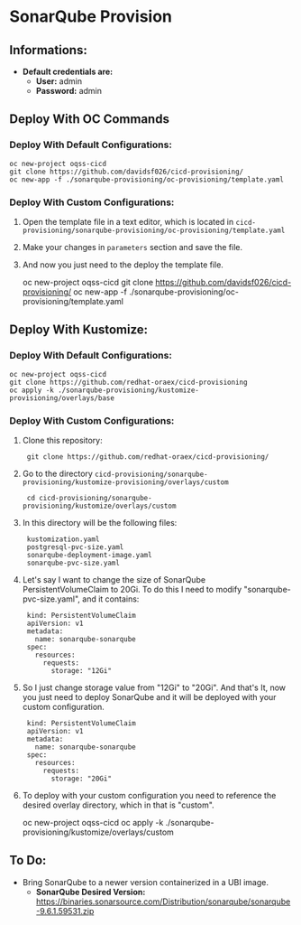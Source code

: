 # SonarQube Provision

## Informations:
- **Default credentials are:**
  - **User:** admin
  - **Password:** admin

## Deploy With OC Commands

### Deploy With Default Configurations:

    oc new-project oqss-cicd
    git clone https://github.com/davidsf026/cicd-provisioning/
    oc new-app -f ./sonarqube-provisioning/oc-provisioning/template.yaml

### Deploy With Custom Configurations:

1. Open the template file in a text editor, which is located in `cicd-provisioning/sonarqube-provisioning/oc-provisioning/template.yaml`
2. Make your changes in `parameters` section and save the file.
3. And now you just need to the deploy the template file.

    oc new-project oqss-cicd
    git clone https://github.com/davidsf026/cicd-provisioning/
    oc new-app -f ./sonarqube-provisioning/oc-provisioning/template.yaml

## Deploy With Kustomize:

### Deploy With Default Configurations:
    
    oc new-project oqss-cicd
    git clone https://github.com/redhat-oraex/cicd-provisioning
    oc apply -k ./sonarqube-provisioning/kustomize-provisioning/overlays/base
    
### Deploy With Custom Configurations:
1. Clone this repository:
		
		git clone https://github.com/redhat-oraex/cicd-provisioning/

2. Go to the directory `cicd-provisioning/sonarqube-provisioning/kustomize-provisioning/overlays/custom`
		
		cd cicd-provisioning/sonarqube-provisioning/kustomize/overlays/custom

3. In this directory will be the following files:

		kustomization.yaml
		postgresql-pvc-size.yaml
		sonarqube-deployment-image.yaml
		sonarqube-pvc-size.yaml

4. Let's say I want to change the size of SonarQube PersistentVolumeClaim to 20Gi. To do this I need to modify "sonarqube-pvc-size.yaml", and it contains:

		kind: PersistentVolumeClaim
		apiVersion: v1
		metadata:
		  name: sonarqube-sonarqube
		spec:
		  resources:
		    requests:
		      storage: "12Gi"

4. So I just change storage value from "12Gi" to "20Gi". And that's It, now you just need to deploy SonarQube and it will be deployed with your custom configuration.

		kind: PersistentVolumeClaim
		apiVersion: v1
		metadata:
		  name: sonarqube-sonarqube
		spec:
		  resources:
		    requests:
		      storage: "20Gi"

4. To deploy with your custom configuration you need to reference the desired overlay directory, which in that is "custom".

    oc new-project oqss-cicd
    oc apply -k ./sonarqube-provisioning/kustomize/overlays/custom
    
## To Do:
- Bring SonarQube to a newer version containerized in a UBI image.
	- **SonarQube Desired Version:** https://binaries.sonarsource.com/Distribution/sonarqube/sonarqube-9.6.1.59531.zip
